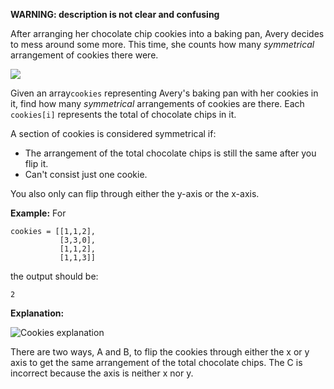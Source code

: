 **WARNING: description is not clear and confusing**

After arranging her chocolate chip cookies into a baking pan, Avery decides to mess around some more. This time, she counts how many *symmetrical* arrangement of cookies there were.

![](http://u.cubeupload.com/hepta/e87gckiepan.png)

Given an array`cookies` representing Avery's baking pan with her cookies in it, find how many *symmetrical* arrangements of cookies are there. Each `cookies[i]` represents the total of chocolate chips in it.

A section of cookies is considered symmetrical if:
- The arrangement of the total chocolate chips is still the same after you flip it.
- Can't consist just one cookie.

You also only can flip through either the y-axis or the x-axis.

__Example:__
For
```
cookies = [[1,1,2],
           [3,3,0],
           [1,1,2],
           [1,1,3]]
```
the output should be:
```
2
```

__Explanation:__

![Cookies explanation](http://u.cubeupload.com/hepta/cookiespan.png)

There are two ways, A and B, to flip the cookies through either the x or y axis to get the same arrangement of the total chocolate chips. The C is incorrect because the axis is neither x nor y.
